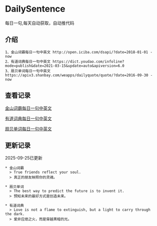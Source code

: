 # DailySentence

每日一句,每天自动获取，自动推代码

## 介绍

```
1、金山词霸每日一句中英文 http://open.iciba.com/dsapi/?date=2018-01-01 - now
2、有道词典每日一句中英文 https://dict.youdao.com/infoline?mode=publish&date=2021-03-15&update=auto&apiversion=6.0
3、扇贝单词每日一句中英文 https://apiv3.shanbay.com/weapps/dailyquote/quote/?date=2016-09-30 - now
```

## 查看记录

[金山词霸每日一句中英文](./data/iciba/)

[有道词典每日一句中英文](./data/youdao/)

[扇贝单词每日一句中英文](./data/shanbay/)

## 更新记录
2025-09-25已更新 
```
* 金山词霸
  > True friends reflect your soul.
  > 真正的朋友映照你的灵魂。

* 扇贝单词
  > The best way to predict the future is to invent it.
  > 预知未来的最好方式是创造未来。

* 有道词典
  > Love is not a flame to extinguish, but a light to carry through the dark.
  > 爱非应熄之火，而是穿越黑暗的光。

```
